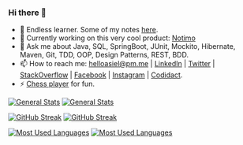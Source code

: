 ### Hi there 👋

- 🌱 Endless learner. Some of my notes [here](https://github.com/lealceldeiro/gems#content).
- 🔭 Currently working on this very cool product: [Notimo](https://www.notimo.io/)
- 💬 Ask me about Java, SQL, SpringBoot, JUnit, Mockito, Hibernate, Maven, Git, TDD, OOP, Design Patterns, REST, BDD.
- 📫 How to reach me: [helloasiel@pm.me](mailto:helloasiel@pm.me) | [LinkedIn](https://www.linkedin.com/in/lealceldeiro/) | [Twitter](https://twitter.com/lealceldeiro) | [StackOverflow](https://stackoverflow.com/users/5640649/lealceldeiro) | [Facebook](https://www.facebook.com/lealceldeiro) | [Instagram](https://www.instagram.com/lealceldeiro/) | [Codidact](https://software.codidact.com/users/53229).
- ⚡ [Chess player](https://www.chess.com/member/celdeiro) for fun.

[![General Stats](https://github-readme-stats.vercel.app/api?username=lealceldeiro&hide_title=true&show_icons=true&include_all_commits=true&count_private=true&theme=darcula#gh-dark-mode-only)](https://github.com/lealceldeiro/lealceldeiro#hi-there-#gh-dark-mode-only)
[![General Stats](https://github-readme-stats.vercel.app/api?username=lealceldeiro&hide_title=true&show_icons=true&include_all_commits=true&count_private=true&theme=vue#gh-dark-mode-only)](https://github.com/lealceldeiro/lealceldeiro#hi-there-#gh-light-mode-only)

[![GitHub Streak](https://streak-stats.demolab.com?user=lealceldeiro&theme=darcula#gh-light-mode-only)](https://github.com/lealceldeiro/lealceldeiro#hi-there-#gh-dark-mode-only)
[![GitHub Streak](https://streak-stats.demolab.com?user=lealceldeiro&theme=vue#gh-light-mode-only)](https://github.com/lealceldeiro/lealceldeiro#hi-there-#gh-light-mode-only)

[![Most Used Languages](https://github-readme-stats.vercel.app/api/top-langs/?username=lealceldeiro&hide_title=true&theme=darcula&layout=compact#gh-dark-mode-only)](https://github.com/lealceldeiro/lealceldeiro#hi-there-#gh-dark-mode-only)
[![Most Used Languages](https://github-readme-stats.vercel.app/api/top-langs/?username=lealceldeiro&hide_title=true&theme=vue&layout=compact#gh-light-mode-only)](https://github.com/lealceldeiro/lealceldeiro#hi-there-#gh-light-mode-only)

<!--
Ideas...

- 👯 I’m looking to collaborate on ...
- 🤔 I’m looking for help with ...
-->
